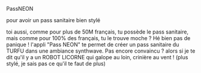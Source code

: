 PassNEON

pour avoir un pass sanitaire bien stylé

toi aussi, comme pour plus de 50M français, tu possède le pass sanitaire, mais comme pour 100% des français, tu  le trouve moche ?
Hé bien pas de panique !
l'appli "Pass NEON" te permet de créer un pass sanitaire du TURFU dans une ambiance synthwave.
Pas encore convaincu ? alors si je te dit qu'il y a un ROBOT LICORNE qui galope au loin, crinière au vent ! (plus stylé, je sais pas ce qu'il te faut de plus)